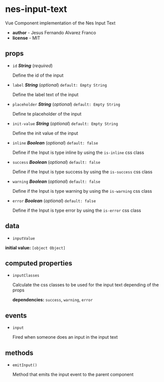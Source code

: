 # nes-input-text 

Vue Component implementation of the Nes Input Text 

- **author** - Jesus Fernando Alvarez Franco 
- **license** - MIT 

## props 

- `id` ***String*** (*required*) 

  Define the id of the input 

- `label` ***String*** (*optional*) `default: Empty String` 

  Define the label text of the input 

- `placeholder` ***String*** (*optional*) `default: Empty String` 

  Define te placeholder of the input 

- `init-value` ***String*** (*optional*) `default: Empty String` 

  Define the init value of the input 

- `inline` ***Boolean*** (*optional*) `default: false` 

  Define if the Input is type inline by using the `is-inline` css class 

- `success` ***Boolean*** (*optional*) `default: false` 

  Define if the Input is type success by using the `is-success` css class 

- `warning` ***Boolean*** (*optional*) `default: false` 

  Define if the Input is type warning by using the `is-warning` css class 

- `error` ***Boolean*** (*optional*) `default: false` 

  Define if the Input is type error by using the `is-error` css class 

## data 

- `inputValue` 

**initial value:** `[object Object]` 

## computed properties 

- `inputClasses` 

  Calculate the css classes to be used for the input text depending of the props 

   **dependencies:** `success`, `warning`, `error` 


## events 

- `input` 

  Fired when someone does an input in the input text 

## methods 

- `emitInput()` 

  Method that emits the input event to the parent component 


